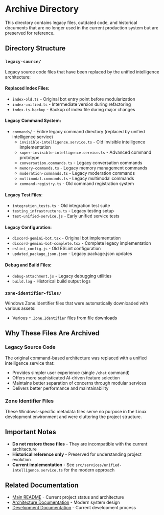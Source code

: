 # Archive Directory

This directory contains legacy files, outdated code, and historical documents that are no longer used in the current production system but are preserved for reference.

## Directory Structure

### `legacy-source/`
Legacy source code files that have been replaced by the unified intelligence architecture:

#### Replaced Index Files:
- `index-old.ts` - Original bot entry point before modularization
- `index-unified.ts` - Intermediate version during refactoring
- `index.ts.backup` - Backup of index file during major changes

#### Legacy Command System:
- `commands/` - Entire legacy command directory (replaced by unified intelligence service)
  - `invisible-intelligence.service.ts` - Old invisible intelligence implementation
  - `super-invisible-intelligence.service.ts` - Advanced command prototype
  - `conversation.commands.ts` - Legacy conversation commands
  - `memory-commands.ts` - Legacy memory management commands
  - `moderation-commands.ts` - Legacy moderation commands
  - `multimodal.commands.ts` - Legacy multimodal commands
  - `command-registry.ts` - Old command registration system

#### Legacy Test Files:
- `integration_tests.ts` - Old integration test suite
- `testing_infrastructure.ts` - Legacy testing setup
- `test-unified-service.js` - Early unified service tests

#### Legacy Configuration:
- `discord-gemini-bot.tsx` - Original bot implementation
- `discord-gemini-bot-complete.tsx` - Complete legacy implementation
- `eslint_config.js` - Old ESLint configuration
- `updated_package_json.json` - Legacy package.json updates

#### Debug and Build Files:
- `debug-attachment.js` - Legacy debugging utilities
- `build.log` - Historical build output logs

### `zone-identifier-files/`
Windows Zone.Identifier files that were automatically downloaded with various assets:
- Various `*.Zone.Identifier` files from file downloads

## Why These Files Are Archived

### Legacy Source Code
The original command-based architecture was replaced with a unified intelligence service that:
- Provides simpler user experience (single `/chat` command)
- Offers more sophisticated AI-driven feature selection
- Maintains better separation of concerns through modular services
- Delivers better performance and maintainability

### Zone Identifier Files
These Windows-specific metadata files serve no purpose in the Linux development environment and were cluttering the project structure.

## Important Notes

- **Do not restore these files** - They are incompatible with the current architecture
- **Historical reference only** - Preserved for understanding project evolution
- **Current implementation** - See `src/services/unified-intelligence.service.ts` for the modern approach

## Related Documentation

- [Main README](../README.md) - Current project status and architecture
- [Architecture Documentation](../docs/architecture/) - Modern system design
- [Development Documentation](../docs/development/) - Current development process
